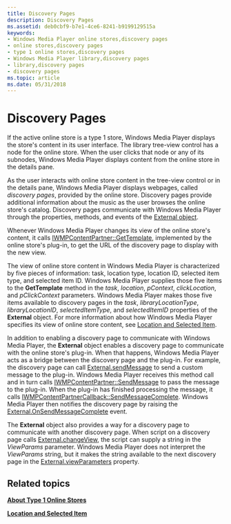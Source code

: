 ```yaml
---
title: Discovery Pages
description: Discovery Pages
ms.assetid: deb0cbf9-b7e1-4ce6-8241-b9199129515a
keywords:
- Windows Media Player online stores,discovery pages
- online stores,discovery pages
- type 1 online stores,discovery pages
- Windows Media Player library,discovery pages
- library,discovery pages
- discovery pages
ms.topic: article
ms.date: 05/31/2018
---
```


# Discovery Pages

If the active online store is a type 1 store, Windows Media Player displays the store's content in its user interface. The library tree-view control has a node for the online store. When the user clicks that node or any of its subnodes, Windows Media Player displays content from the online store in the details pane.

As the user interacts with online store content in the tree-view control or in the details pane, Windows Media Player displays webpages, called *discovery pages*, provided by the online store. Discovery pages provide additional information about the music as the user browses the online store's catalog. Discovery pages communicate with Windows Media Player through the properties, methods, and events of the [External object](external-object-for-type-1-online-stores.md).

Whenever Windows Media Player changes its view of the online store's content, it calls [IWMPContentPartner::GetTemplate](/windows/desktop/api/contentpartner/nf-contentpartner-iwmpcontentpartner-gettemplate), implemented by the online store's plug-in, to get the URL of the discovery page to display with the new view.

The view of online store content in Windows Media Player is characterized by five pieces of information: task, location type, location ID, selected item type, and selected item ID. Windows Media Player supplies those five items to the **GetTemplate** method in the *task*, *location*, *pContext*, *clickLocation*, and *pClickContext* parameters. Windows Media Player makes those five items available to discovery pages in the *task*, *libraryLocationType*, *libraryLocationID*, *selectedItemType*, and *selectedItemID* properties of the **External** object. For more information about how Windows Media Player specifies its view of online store content, see [Location and Selected Item](location-and-selected-item.md).

In addition to enabling a discovery page to communicate with Windows Media Player, the **External** object enables a discovery page to communicate with the online store's plug-in. When that happens, Windows Media Player acts as a bridge between the discovery page and the plug-in. For example, the discovery page can call [External.sendMessage](external-sendmessage.md) to send a custom message to the plug-in. Windows Media Player receives this method call and in turn calls [IWMPContentPartner::SendMessage](/windows/desktop/api/contentpartner/nf-contentpartner-iwmpcontentpartner-sendmessage) to pass the message to the plug-in. When the plug-in has finished processing the message, it calls [IWMPContentPartnerCallback::SendMessageComplete](/windows/desktop/api/contentpartner/nf-contentpartner-iwmpcontentpartnercallback-sendmessagecomplete). Windows Media Player then notifies the discovery page by raising the [External.OnSendMessageComplete](external-onsendmessagecomplete-event.md) event.

The **External** object also provides a way for a discovery page to communicate with another discovery page. When script on a discovery page calls [External.changeView](external-changeview.md), the script can supply a string in the *ViewParams* parameter. Windows Media Player does not interpret the *ViewParams* string, but it makes the string available to the next discovery page in the [External.viewParameters](external-viewparameters.md) property.

## Related topics

<dl> <dt>

[**About Type 1 Online Stores**](about-type-1-online-stores.md)
</dt> <dt>

[**Location and Selected Item**](location-and-selected-item.md)
</dt> </dl>

 

 




